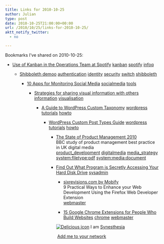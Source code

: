 ```yaml
---
title: Links for 2010-10-25
author: Julian
type: post
date: 2010-10-25T21:00:00+00:00
url: /2010/10/25/links-for-2010-10-25/
aktt_notify_twitter:
  - no

---
```

Bookmarks I&#8217;ve shared on 2010-10-25:

  * [Use of Kanban in the Operations Team at Spotify][1] 
    [kanban][2] [spotify][3] [infoq][4] </li> 
    
      * [Shibboleth demoo][5] 
        [authentication][6] [identity][7] [security][8] [switch][9] [shibboleth][10] </li> 
        
          * [10 Apps for Monitoring Social Media][11] 
            [socialmedia][12] [tools][13] </li> 
            
              * [Strategies for sharing visual information with others][14] 
                [information][15] [visualisation][16] </li> 
                
                  * [A Guide to WordPress Custom Taxonomy][17] 
                    [wordpress][18] [tutorials][19] [howto][20] </li> 
                    
                      * [WordPress Custom Post Types Guide][21] 
                        [wordpress][18] [tutorials][19] [howto][20] </li> 
                        
                          * [The State of Product Management 2010][22]  
                            BBC study of product management best practice in UK digital media  
                            [product_development][23] [digitalmedia][24] [media_strategy][25] [system:filetype:pdf][26] [system:media:document][27] 
                          * [Find Out What Program is Secretly Accessing Your Hard Disk Drive][28] 
                            [sysadmin][29] </li> 
                            
                              * [sixrevisions.com by Mobify][30]  
                                9 Practical Ways to Enhance your Web Development Using the Firefox Web Developer Extension  
                                [webmaster][31] 
                              * [15 Google Chrome Extensions for People Who Build Websites][32] 
                                [chrome][33] [webmaster][31] </li> </ul> 
                                
                                <p class="deliciouslink">
                                  <a href="http://del.icio.us/synesthesia" title="See all my bookmarks on del.icio.us"><img src="https://www.synesthesia.co.uk/images/deliciousicon.jpg" alt="Delicious icon" /></a>&nbsp;I am <a href="http://del.icio.us/synesthesia" title="See all my bookmarks on del.icio.us">Synesthesia</a>
                                </p>
                                
                                <p class="deliciouslink">
                                  <a href="http://del.icio.us/network?add=synesthesia" title="Add me to your del.icio.us network"><img src="https://www.synesthesia.co.uk/images/add.gif" alt="" /></a>&nbsp;<a href="http://del.icio.us/network?add=synesthesia" title="Add me to your del.icio.us network">Add me to your network</a>
                                </p>

 [1]: http://www.infoq.com/articles/kanban-operations-spotify
 [2]: http://delicious.com/synesthesia/kanban
 [3]: http://delicious.com/synesthesia/spotify
 [4]: http://delicious.com/synesthesia/infoq
 [5]: http://switch.ch/aai/demo
 [6]: http://delicious.com/synesthesia/authentication
 [7]: http://delicious.com/synesthesia/identity
 [8]: http://delicious.com/synesthesia/security
 [9]: http://delicious.com/synesthesia/switch
 [10]: http://delicious.com/synesthesia/shibboleth
 [11]: http://web.appstorm.net/roundups/10-apps-to-monitor-social-media
 [12]: http://delicious.com/synesthesia/socialmedia
 [13]: http://delicious.com/synesthesia/tools
 [14]: http://mindmappingsoftwareblog.com/strategies-for-sharing-visual-information-with-others
 [15]: http://delicious.com/synesthesia/information
 [16]: http://delicious.com/synesthesia/visualisation
 [17]: http://sixrevisions.com/wordpress/taxonomy
 [18]: http://delicious.com/synesthesia/wordpress
 [19]: http://delicious.com/synesthesia/tutorials
 [20]: http://delicious.com/synesthesia/howto
 [21]: http://sixrevisions.com/wordpress/wordpress-custom-post-types-guide
 [22]: http://www.bbctraining.com/documents/product_mgt_report.pdf
 [23]: http://delicious.com/synesthesia/product_development
 [24]: http://delicious.com/synesthesia/digitalmedia
 [25]: http://delicious.com/synesthesia/media_strategy
 [26]: http://delicious.com/synesthesia/system%3Afiletype%3Apdf
 [27]: http://delicious.com/synesthesia/system%3Amedia%3Adocument
 [28]: http://www.raymond.cc/blog/archives/2008/04/05/find-out-what-program-is-secretly-accessing-your-hard-disk-drive
 [29]: http://delicious.com/synesthesia/sysadmin
 [30]: http://m.sixrevisions.com/web-development/9-practical-ways-to-enhance-your-web-development-using-the-firefox-web-developer-extension
 [31]: http://delicious.com/synesthesia/webmaster
 [32]: http://m.sixrevisions.com/tools/chrome-extensions-developers-designers
 [33]: http://delicious.com/synesthesia/chrome